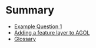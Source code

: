 <!--
This is a list of all of the questions available in the FAQ. Questions must be linked to from this file to be visible via search.
-->

# Summary

- [Example Question 1](question1.md)
- [Adding a feature layer to AGOL](add_fl_in_AGOL/index.md)
- [Glossary](glossary.md) <!-- Do not delete this, it appears that builds fail without this -->
